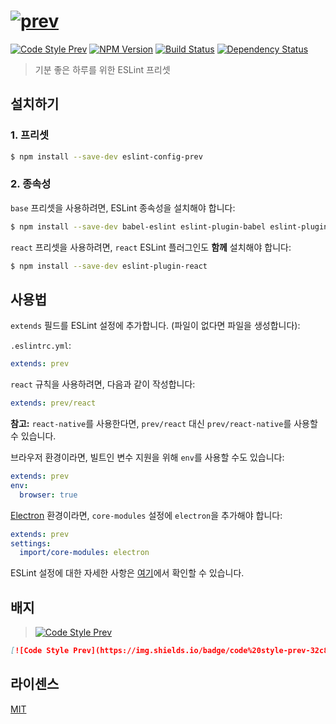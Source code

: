 # [![prev](https://cdn.rawgit.com/preco21/eslint-config-prev/master/media/logo.svg)](https://github.com/preco21/eslint-config-prev)

[![Code Style Prev](https://img.shields.io/badge/code%20style-prev-32c8fc.svg?style=flat-square)](https://github.com/preco21/eslint-config-prev)
[![NPM Version](https://img.shields.io/npm/v/eslint-config-prev.svg?style=flat-square)](https://www.npmjs.com/package/eslint-config-prev)
[![Build Status](https://img.shields.io/travis/preco21/eslint-config-prev/master.svg?style=flat-square)](https://travis-ci.org/preco21/eslint-config-prev)
[![Dependency Status](https://dependencyci.com/github/preco21/eslint-config-prev/badge?style=flat-square)](https://dependencyci.com/github/preco21/eslint-config-prev)

> 기분 좋은 하루를 위한 ESLint 프리셋

## 설치하기

### 1. 프리셋

```bash
$ npm install --save-dev eslint-config-prev
```

### 2. 종속성

`base` 프리셋을 사용하려면, ESLint 종속성을 설치해야 합니다:

```bash
$ npm install --save-dev babel-eslint eslint-plugin-babel eslint-plugin-import
```

`react` 프리셋을 사용하려면, `react` ESLint 플러그인도 **함께** 설치해야 합니다:

```bash
$ npm install --save-dev eslint-plugin-react
```

## 사용법

`extends` 필드를 ESLint 설정에 추가합니다. (파일이 없다면 파일을 생성합니다):

`.eslintrc.yml`:

```yaml
extends: prev
```

`react` 규칙을 사용하려면, 다음과 같이 작성합니다:

```yaml
extends: prev/react
```

**참고:** `react-native`를 사용한다면, `prev/react` 대신 `prev/react-native`를
사용할 수 있습니다.

브라우저 환경이라면, 빌트인 변수 지원을 위해 `env`를 사용할 수도 있습니다:

```yaml
extends: prev
env:
  browser: true
```

[Electron](electron.atom.io) 환경이라면, `core-modules` 설정에 `electron`을
추가해야 합니다:

```yaml
extends: prev
settings:
  import/core-modules: electron
```

ESLint 설정에 대한 자세한 사항은 [여기](http://eslint.org/docs/user-guide/configuring)에서
확인할 수 있습니다.

## 배지

> [![Code Style Prev](https://img.shields.io/badge/code%20style-prev-32c8fc.svg?style=flat-square)](https://github.com/preco21/eslint-config-prev)

```markdown
[![Code Style Prev](https://img.shields.io/badge/code%20style-prev-32c8fc.svg?style=flat-square)](https://github.com/preco21/eslint-config-prev)
```

## 라이센스

[MIT](http://preco.mit-license.org/)
